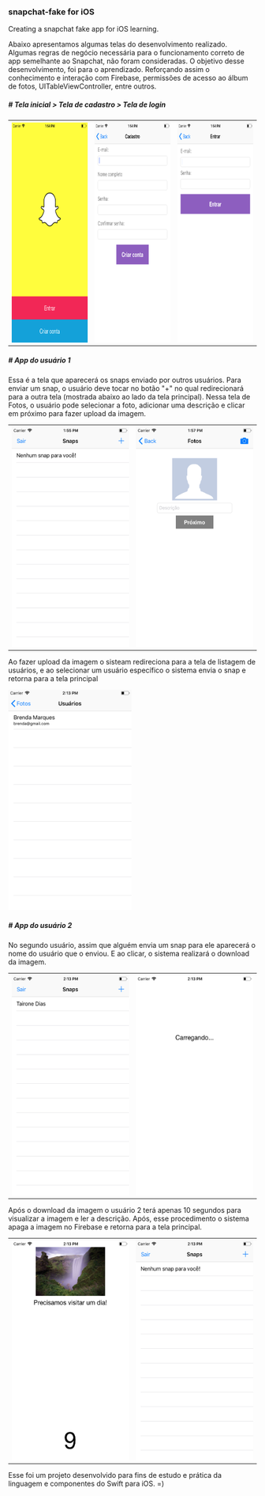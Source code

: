 ### snapchat-fake for iOS
Creating a snapchat fake app for iOS learning.

Abaixo apresentamos algumas telas do desenvolvimento realizado. Algumas regras de negócio necessária para o funcionamento correto de app semelhante ao Snapchat, não foram consideradas. O objetivo desse desenvolvimento, foi para o aprendizado. Reforçando assim o conhecimento e interação com Firebase, permissões de acesso ao álbum de fotos, UITableViewController, entre outros.

##### # Tela inicial > Tela de cadastro > Tela de login
<table>
  <tr>
    <th> 
        <img src="/prints/telainicial.png" width="250" height="445">
    <th>
        <img src="/prints/telacadastro.png" width="250" height="445">
    </th>
    <th>
        <img src="/prints/telalogin.png" width="250" height="445">
    </th>
  </tr>
</table>


##### # App do usuário 1
Essa é a tela que aparecerá os snaps enviado por outros usuários. Para enviar um snap, o usuário deve tocar no botão "+" no qual redirecionará para a outra tela (mostrada abaixo ao lado da tela principal). Nessa tela de Fotos, o usuário pode selecionar a foto, adicionar uma descrição e clicar em próximo para fazer upload da imagem.

<table>
  <tr>
    <th> 
        <img src="/prints/telaprincipal.png" width="250" height="445"> </th>
    <th>
        <img src="/prints/telafoto.png" width="250" height="445">
    </th>
  </tr>
</table>

Ao fazer upload da imagem o sisteam redireciona para a tela de listagem de usuários, e ao selecionar um usuário específico o sistema envia o snap e retorna para a tela principal

<img src="/prints/telasendfoto.png" width="250" height="445">


##### # App do usuário 2
No segundo usuário, assim que alguém envia um snap para ele aparecerá o nome do usuário que o enviou. E ao clicar, o sistema realizará o download da imagem.
<table>
  <tr>
    <th> 
        <img src="/prints/telauser2.png" width="250" height="445">
    <th>
        <img src="/prints/telaopensnap.png" width="250" height="445">
    </th>
  </tr>
</table>

Após o download da imagem o usuário 2 terá apenas 10 segundos para visualizar a imagem e ler a descrição. Após, esse procedimento o sistema apaga a imagem no Firebase e retorna para a tela principal.
<table>
  <tr>
    <th> 
        <img src="/prints/telasnap.png" width="250" height="445">
    <th>
        <img src="/prints/telaprincipal2.png" width="250" height="445">
    </th>
  </tr>
</table>


Esse foi um projeto desenvolvido para fins de estudo e prática da linguagem e componentes do Swift para iOS.
=)
